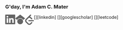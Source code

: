 ### G'day, I'm Adam C. Mater 
[<img align="left" alt="acmater | LinkedIn" width="32px" src="https://github.com/acmater/acmater/blob/main/Assets/linkedin_grey.svg" />][linkedin]
[<img align='left' alt='acmater | Google Scholar' width='32px' src="https://github.com/acmater/acmater/blob/main/Assets/googlescholar_grey.svg" />][googlescholar]
[<img align='left' alt='acmater | LeetCode' width='28px' src="https://github.com/acmater/acmater/blob/main/Assets/leetcode_grey.svg" />][leetcode]

<br />
<br />


